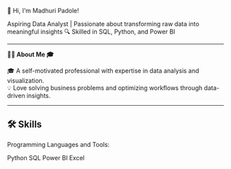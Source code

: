 👋 Hi, I'm Madhuri Padole!

Aspiring Data Analyst | Passionate about transforming raw data into meaningful insights 🔍 Skilled in SQL, Python, and Power BI


---

**👨‍💻 About Me 🎓**

 🎓 A self-motivated professional with expertise in data analysis and visualization.  
💡 Love solving business problems and optimizing workflows through data-driven insights.  

---
**🛠️ Skills**  
---
Programming Languages and Tools:  

Python
SQL
Power BI
Excel
